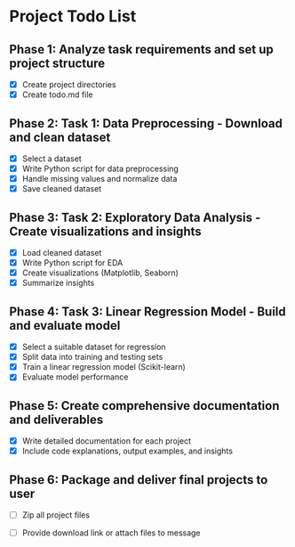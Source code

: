 # Project Todo List

## Phase 1: Analyze task requirements and set up project structure
- [x] Create project directories
- [x] Create todo.md file

## Phase 2: Task 1: Data Preprocessing - Download and clean dataset
- [x] Select a dataset
- [x] Write Python script for data preprocessing
- [x] Handle missing values and normalize data
- [x] Save cleaned dataset

## Phase 3: Task 2: Exploratory Data Analysis - Create visualizations and insights
- [x] Load cleaned dataset
- [x] Write Python script for EDA
- [x] Create visualizations (Matplotlib, Seaborn)
- [x] Summarize insights

## Phase 4: Task 3: Linear Regression Model - Build and evaluate model
- [x] Select a suitable dataset for regression
- [x] Split data into training and testing sets
- [x] Train a linear regression model (Scikit-learn)
- [x] Evaluate model performance

## Phase 5: Create comprehensive documentation and deliverables
- [x] Write detailed documentation for each project
- [x] Include code explanations, output examples, and insights

## Phase 6: Package and deliver final projects to user
- [ ] Zip all project files
- [ ] Provide download link or attach files to message


